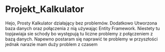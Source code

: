 # Projekt_Kalkulator
Hejo,
Prosty Kalkulator działający bez problemów. Dodatkowo Utworzona baza danych oraz połączenia z nią używając Entity Framework. Niestety tu topjawiaja sie schody bo występują tu liczne problemy z połączeniem z bazą danych. Napewno postaram się naprawić te problemy w przyszłości jednak narazie mam duży problem z czasem
